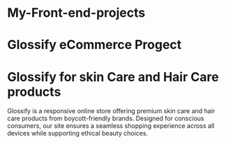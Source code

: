 # My-Front-end-projects
# Glossify eCommerce Progect
# Glossify for skin Care and Hair Care products
Glossify is a responsive online store offering premium skin care and hair care products from boycott-friendly brands. Designed for conscious consumers, our site ensures a seamless shopping experience across all devices while supporting ethical beauty choices.
